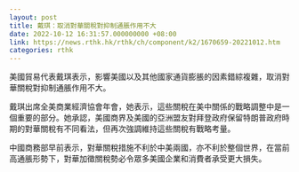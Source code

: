 ```yaml
---
layout: post
title: 戴琪：取消對華關稅對抑制通脹作用不大
date: 2022-10-12 16:31:57.000000000 +08:00
link: https://news.rthk.hk/rthk/ch/component/k2/1670659-20221012.htm
categories: rthk
---
```


美國貿易代表戴琪表示，影響美國以及其他國家通貨膨脹的因素錯綜複雜，取消對華關稅對抑制通脹作用不大。

戴琪出席全美商業經濟協會年會，她表示，這些關稅在美中關係的戰略調整中是一個重要的部分。她承認，美國商界及美國的亞洲盟友對拜登政府保留特朗普政府時期的對華關稅有不同看法，但再次強調維持這些關稅有戰略考量。

中國商務部早前表示，對華關稅措施不利於中美兩國，亦不利於整個世界，在當前高通脹形勢下，對華加徵關稅勢必令眾多美國企業和消費者承受更大損失。
